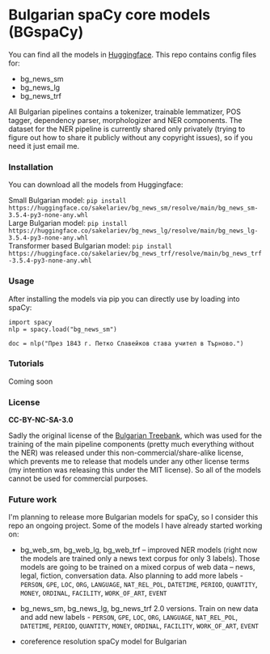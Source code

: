 # Bulgarian spaCy core models (BGspaCy)
You can find all the models in [Huggingface](https://huggingface.co/sakelariev). This repo contains config files for:

* bg_news_sm
* bg_news_lg
* bg_news_trf

All Bulgarian pipelines contains a tokenizer, trainable lemmatizer, POS tagger, dependency parser, morphologizer and NER components. The dataset for the NER pipeline is currently shared only privately (trying to figure out how to share it publicly without any copyright issues), so if you need it just email me.

### Installation
You can download all the models from Huggingface:

Small Bulgarian model: ```pip install https://huggingface.co/sakelariev/bg_news_sm/resolve/main/bg_news_sm-3.5.4-py3-none-any.whl``` <br>
Large Bulgarian model: ```pip install https://huggingface.co/sakelariev/bg_news_lg/resolve/main/bg_news_lg-3.5.4-py3-none-any.whl``` <br>
Transformer based Bulgarian model: ```pip install https://huggingface.co/sakelariev/bg_news_trf/resolve/main/bg_news_trf-3.5.4-py3-none-any.whl```

### Usage
After installing the models via pip you can directly use by loading into spaCy:

```
import spacy
nlp = spacy.load("bg_news_sm")

doc = nlp("През 1843 г. Петко Славейков става учител в Търново.")
```

### Tutorials
Coming soon

### License
**CC-BY-NC-SA-3.0**

Sadly the original license of the [Bulgarian Treebank](https://github.com/UniversalDependencies/UD_Bulgarian-BTB), which was used for the training of the main pipeline components (pretty much everything without the NER) was released under this non-commercial/share-alike license, which prevents me to release that models under any other license terms (my intention was releasing this under the MIT license). So all of the models cannot be used for commercial purposes. 


### Future work
I'm planning to release more Bulgarian models for spaCy, so I consider this repo an ongoing project. Some of the models I have already started working on:

* bg_web_sm, bg_web_lg, bg_web_trf – improved NER models (right now the models are trained only a news text corpus for only 3 labels). Those models are going to be trained on a mixed corpus of web data – news, legal, fiction, conversation data. Also planning to add more labels - `PERSON`, `GPE`, `LOC`, `ORG`, `LANGUAGE`, `NAT_REL_POL`, `DATETIME`, `PERIOD`, `QUANTITY`, `MONEY`, `ORDINAL`, `FACILITY`, `WORK_OF_ART`, `EVENT`

* bg_news_sm, bg_news_lg, bg_news_trf 2.0 versions. Train on new data and add new labels - `PERSON`, `GPE`, `LOC`, `ORG`, `LANGUAGE`, `NAT_REL_POL`, `DATETIME`, `PERIOD`, `QUANTITY`, `MONEY`, `ORDINAL`, `FACILITY`, `WORK_OF_ART`, `EVENT`

* coreference resolution spaCy model for Bulgarian
